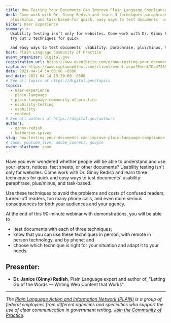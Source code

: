 ```yaml
---
title: How Testing Your Documents Can Improve Plain Language Compliance
deck: Come work with Dr. Ginny Redish and learn 3 techniques—paraphrase,
  plus/minus, and task-based—for quick, easy ways to test documents' usability.
kicker: User Experience
summary: >-
  Usability testing isn’t only for websites. Come work with Dr. Ginny Redish and
  try out 3 techniques for quick

  and easy ways to test documents’ usability: paraphrase, plus/minus, task-based.
host: Plain Language Community of Practice
event_organizer: Digital.gov
registration_url: https://www.eventbrite.com/e/how-testing-your-documents-can-improve-plain-language-compliance-tickets-144696072849
captions: https://www.captionedtext.com/client/event.aspx?EventID=4726971&CustomerID=321
date: 2021-04-14 14:00:00 -0500
end_date: 2021-04-14 15:30:00 -0500
# See all topics at https://digital.gov/topics
topics:
  - user-experience
  - plain-language
  - plain-language-community-of-practice
  - usability-testing
  - usability
  - content
# See all authors at https://digital.gov/authors
authors:
  - ginny-redish
  - katherine-spivey
slug: how-testing-your-documents-can-improve-plain-language-compliance
# zoom, youtube_live, adobe_connect, google
event_platform: zoom
---
```

Have you ever wondered whether people will be able to understand and use your letters, notices, fact sheets, or other documents? Usability testing isn't only for websites. Come work with Dr. Ginny Redish and learn three techniques for quick and easy ways to test documents' usability: paraphrase, plus/minus, and task-based.

Use these techniques to avoid the problems and costs of confused readers, turned-off readers, too many phone calls, and even more serious consequences for both your audiences and your agency.

At the end of this 90-minute webinar with demonstrations, you will be able to

*  test documents with each of three techniques;
* know that you can use these techniques in person, with remote in person technology, and by phone; and
* choose which technique is right for your situation and adapt it to your needs.

## Presenter:

* **Dr. Janice (Ginny) Redish**, Plain Language expert and author of, "Letting Go of the Words — Writing Web Content that Works".

- - -

*The [Plain Language Action and Information Network (PLAIN)](https://www.plainlanguage.gov/) is a group of federal employees from different agencies and specialties who support the use of clear communication in government writing. [Join the Community of Practice](https://digital.gov/communities/plain-language/).*

